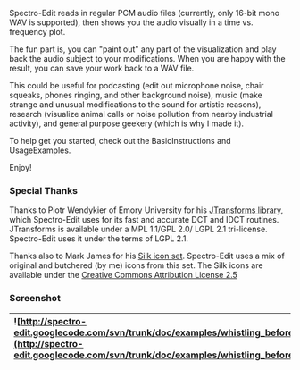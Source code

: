 Spectro-Edit reads in regular PCM audio files (currently, only 16-bit mono WAV is supported), then shows you the audio visually in a time vs. frequency plot.

The fun part is, you can "paint out" any part of the visualization and play back the audio subject to your modifications. When you are happy with the result, you can save your work back to a WAV file.

This could be useful for podcasting (edit out microphone noise, chair squeaks, phones ringing, and other background noise), music (make strange and unusual modifications to the sound for artistic reasons), research (visualize animal calls or noise pollution from nearby industrial activity), and general purpose geekery (which is why I made it).

To help get you started, check out the BasicInstructions and UsageExamples.

Enjoy!


### Special Thanks ###

Thanks to Piotr Wendykier of Emory University for his [JTransforms library](http://piotr.wendykier.googlepages.com/jtransforms), which Spectro-Edit uses for its fast and accurate DCT and IDCT routines. JTransforms is available under a MPL 1.1/GPL 2.0/ LGPL 2.1 tri-license. Spectro-Edit uses it under the terms of LGPL 2.1.

Thanks also to Mark James for his [Silk icon set](http://www.famfamfam.com/lab/icons/silk/). Spectro-Edit uses a mix of original and butchered (by me) icons from this set. The Silk icons are available under the [Creative Commons Attribution License 2.5](http://creativecommons.org/licenses/by/2.5/)


### Screenshot ###

| ![http://spectro-edit.googlecode.com/svn/trunk/doc/examples/whistling_before_annotated.jpg](http://spectro-edit.googlecode.com/svn/trunk/doc/examples/whistling_before_annotated.jpg) | ![http://spectro-edit.googlecode.com/svn/trunk/doc/examples/whistling_after.jpg](http://spectro-edit.googlecode.com/svn/trunk/doc/examples/whistling_after.jpg) |
|:--------------------------------------------------------------------------------------------------------------------------------------------------------------------------------------|:----------------------------------------------------------------------------------------------------------------------------------------------------------------|